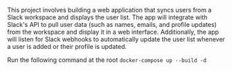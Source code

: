This project involves building a web application that syncs users from a Slack workspace and displays the user list. The app will integrate with Slack's API to pull user data (such as names, emails, and profile updates) from the workspace and display it in a web interface. Additionally, the app will listen for Slack webhooks to automatically update the user list whenever a user is added or their profile is updated.


Run the following command at the root
` docker-compose up --build -d `